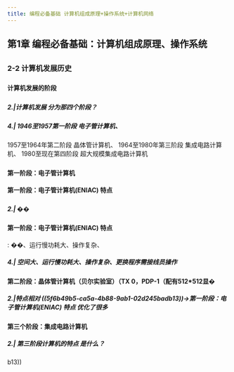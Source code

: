 ```yaml
---
title: 编程必备基础 计算机组成原理+操作系统+计算机网络
---
```


## 第1章 编程必备基础：计算机组成原理、操作系统
## 
###
### 2-2 计算机发展历史
###
####
#### 计算机发展的阶段
####
#####
##### 2.|计算机发展 分为那四个阶段？
#####
##### 4.| 1946至1957第一阶段 电子管计算机、
1957至1964年第二阶段 晶体管计算机、
1964至1980年第三阶段 集成电路计算机、
1980至现在第四阶段 超大规模集成电路计算机
#####
####
#### 第一阶段：电子管计算机
#### 第一阶段：电子管计算机(ENIAC) 特点
####
#####
##### 2.| ��
#### 第一阶段：电子管计算机(ENIAC) 特点
:
��、运行慢功耗大、操作复杂、
##### 4.| 空间大、运行慢功耗大、操作复杂、更换程序需接线员操作
#### 第二阶段：晶体管计算机（贝尔实验室）（TX 0，PDP-1（配有512*512显�
##### 2.|特点相对 ((5f6b49b5-ca5a-4b88-9ab1-02d245badb13))->第一阶段：电子管计算机(ENIAC) 特点 优化了很多
#### 第三个阶段：集成电路计算机
##### 2.| 第三阶段计算机的特点 是什么？
###
b13))
#####
